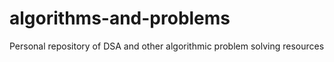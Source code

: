 # algorithms-and-problems
Personal repository of DSA and other algorithmic problem solving resources

